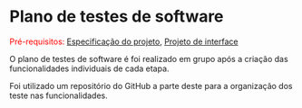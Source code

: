 # Plano de testes de software

<span style="color:red">Pré-requisitos: <a href="03-Product-design.md"> Especificação do projeto</a></span>, <a href="05-Projeto-interface.md"> Projeto de interface</a>

O plano de testes de software é foi realizado em grupo após a criação das funcionalidades individuais de cada etapa. 

Foi utilizado um repositório do GitHub a parte deste para a organização dos teste nas funcionalidades.